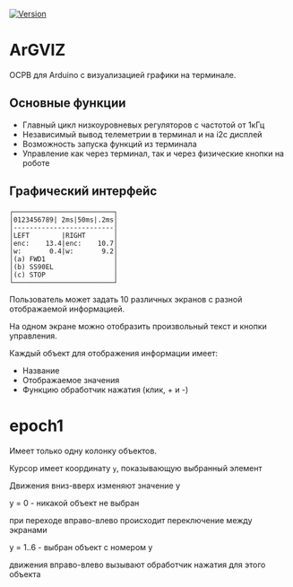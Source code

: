 [![Version](https://img.shields.io/badge/version-v0.0.5-informational)](https://github.com/arsenier/argviz/actions/workflows/auto-semver.yml)

# ArGVIZ

ОСРВ для Arduino с визуализацией графики на терминале.

## Основные функции

- Главный цикл низкоуровневых регуляторов с частотой от 1кГц
- Независимый вывод телеметрии в терминал и на i2c дисплей
- Возможность запуска функций из терминала
- Управление как через терминал, так и через физические кнопки на роботе

## Графический интерфейс

```
┌─────────────────────────┐
│0123456789| 2ms|50ms|.2ms│
│-------------------------│
│LEFT        |RIGHT       │
│enc:    13.4|enc:    10.7│
│w:       0.4|w:       9.2│
│(a) FWD1                 │
│(b) SS90EL               │
│(c) STOP                 │
└─────────────────────────┘
```

Пользователь может задать 10 различных экранов с разной отображаемой информацией.

На одном экране можно отобразить произвольный текст и кнопки управления.

Каждый объект для отображения информации имеет:

- Название
- Отображаемоe значения
- Функцию обработчик нажатия (клик, + и -)

epoch1
===

Имеет только одну колонку объектов.

Курсор имеет координату `y`, показывающую выбранный элемент

Движения вниз-вверх изменяют значение y

y = 0 - никакой объект не выбран

при переходе вправо-влево происходит переключение между экранами

y = 1..6 - выбран объект с номером y

движения вправо-влево вызывают обработчик нажатия для этого объекта


